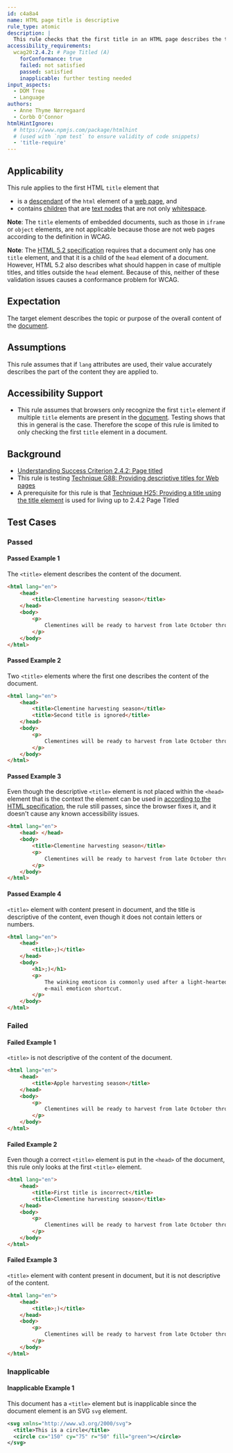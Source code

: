 ```yaml
---
id: c4a8a4
name: HTML page title is descriptive
rule_type: atomic
description: |
  This rule checks that the first title in an HTML page describes the topic or purpose of that page.
accessibility_requirements:
  wcag20:2.4.2: # Page Titled (A)
    forConformance: true
    failed: not satisfied
    passed: satisfied
    inapplicable: further testing needed
input_aspects:
  - DOM Tree
  - Language
authors:
  - Anne Thyme Nørregaard
  - Corbb O'Connor
htmlHintIgnore:
  # https://www.npmjs.com/package/htmlhint
  # (used with `npm test` to ensure validity of code snippets)
  - 'title-require'
---
```


## Applicability

This rule applies to the first HTML `title` element that

- is a [descendant](https://dom.spec.whatwg.org/#concept-tree-descendant) of the `html` element of a [web page](https://www.w3.org/TR/WCAG21/#dfn-web-page-s), and
- contains [children](https://dom.spec.whatwg.org/#concept-tree-child) that are [text nodes](https://dom.spec.whatwg.org/#text) that are not only [whitespace](#whitespace).

**Note**: The `title` elements of embedded documents, such as those in `iframe` or `object` elements, are not applicable because those are not web pages according to the definition in WCAG.

**Note**: The [HTML 5.2 specification](https://www.w3.org/TR/html52/document-metadata.html#the-title-element) requires that a document only has one `title` element, and that it is a child of the `head` element of a document. However, HTML 5.2 also describes what should happen in case of multiple titles, and titles outside the `head` element. Because of this, neither of these validation issues causes a conformance problem for WCAG.

## Expectation

The target element describes the topic or purpose of the overall content of the [document](https://dom.spec.whatwg.org/#concept-document).

## Assumptions

This rule assumes that if `lang` attributes are used, their value accurately describes the part of the content they are applied to.

## Accessibility Support

- This rule assumes that browsers only recognize the first `title` element if multiple `title` elements are present in the [document](https://dom.spec.whatwg.org/#concept-document). Testing shows that this in general is the case. Therefore the scope of this rule is limited to only checking the first `title` element in a document.

## Background

- [Understanding Success Criterion 2.4.2: Page titled](https://www.w3.org/WAI/WCAG21/Understanding/page-titled.html)
- This rule is testing [Technique G88: Providing descriptive titles for Web pages](https://www.w3.org/WAI/WCAG21/Techniques/general/G88)
- A prerequisite for this rule is that [Technique H25: Providing a title using the title element](https://www.w3.org/WAI/WCAG21/Techniques/html/H25) is used for living up to 2.4.2 Page Titled

## Test Cases

### Passed

#### Passed Example 1

The `<title>` element describes the content of the document.

```html
<html lang="en">
	<head>
		<title>Clementine harvesting season</title>
	</head>
	<body>
		<p>
			Clementines will be ready to harvest from late October through February.
		</p>
	</body>
</html>
```

#### Passed Example 2

Two `<title>` elements where the first one describes the content of the document.

```html
<html lang="en">
	<head>
		<title>Clementine harvesting season</title>
		<title>Second title is ignored</title>
	</head>
	<body>
		<p>
			Clementines will be ready to harvest from late October through February.
		</p>
	</body>
</html>
```

#### Passed Example 3

Even though the descriptive `<title>` element is not placed within the `<head>` element that is the context the element can be used in [according to the HTML specification](https://html.spec.whatwg.org/#the-title-element), the rule still passes, since the browser fixes it, and it doesn't cause any known accessibility issues.

```html
<html lang="en">
	<head> </head>
	<body>
		<title>Clementine harvesting season</title>
		<p>
			Clementines will be ready to harvest from late October through February.
		</p>
	</body>
</html>
```

#### Passed Example 4

`<title>` element with content present in document, and the title is descriptive of the content, even though it does not contain letters or numbers.

```html
<html lang="en">
	<head>
		<title>;)</title>
	</head>
	<body>
		<h1>;)</h1>
		<p>
			The winking emoticon is commonly used after a light-hearted or sarcastic remark. It is also a popular IM and
			e-mail emoticon shortcut.
		</p>
	</body>
</html>
```

### Failed

#### Failed Example 1

`<title>` is not descriptive of the content of the document.

```html
<html lang="en">
	<head>
		<title>Apple harvesting season</title>
	</head>
	<body>
		<p>
			Clementines will be ready to harvest from late October through February.
		</p>
	</body>
</html>
```

#### Failed Example 2

Even though a correct `<title>` element is put in the `<head>` of the document, this rule only looks at the first `<title>` element.

```html
<html lang="en">
	<head>
		<title>First title is incorrect</title>
		<title>Clementine harvesting season</title>
	</head>
	<body>
		<p>
			Clementines will be ready to harvest from late October through February.
		</p>
	</body>
</html>
```

#### Failed Example 3

`<title>` element with content present in document, but it is not descriptive of the content.

```html
<html lang="en">
	<head>
		<title>;)</title>
	</head>
	<body>
		<p>
			Clementines will be ready to harvest from late October through February.
		</p>
	</body>
</html>
```

### Inapplicable

#### Inapplicable Example 1

This document has a `<title>` element but is inapplicable since the document element is an SVG `svg` element.

```svg
<svg xmlns="http://www.w3.org/2000/svg">
  <title>This is a circle</title>
  <circle cx="150" cy="75" r="50" fill="green"></circle>
</svg>
```
